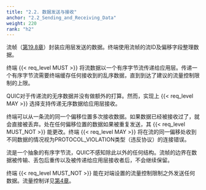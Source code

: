 ```yaml
---
title: "2.2. 数据发送与接收"
anchor: "2.2_Sending_and_Receiving_Data"
weight: 220
rank: "h2"
---
```


流帧（[第19.8章]()）封装应用层发送的数据。终端使用流帧的流ID及偏移字段整理数据。

终端 {{< req_level MUST >}} 将流数据以一个有序字节流传递给应用层。传递一个有序字节流需要终端缓存任何接收到的乱序数据，直到到达了建议的流量控制限制的上限。

QUIC对于传递流的无序数据并没有做额外的打算。然而，实现上 {{< req_level MAY >}} 选择支持传递无序数据给应用层接收。

终端可以从一条流的同一个偏移位置多次接收数据。如果数据已经被接收过了，就会直接被丢弃。处在任何偏移位置的数据如果被重复发送，其 {{< req_level MUST_NOT >}} 能更改。终端 {{< req_level MAY >}} 将在流的同一偏移处收到不同数据的情况视为PROTOCOL_VIOLATION类型（违反协议）的连接错误。

流是一个抽象的有序字节流，QUIC不感知除此以外的任何结构。流帧的边界在数据被传输、丢包后重传以及被传递给应用层接收者后，不会继续保留。

终端 {{< req_level MUST_NOT >}} 能在对端设置的流量控制限制之外发送任何数据。流量控制详见[第4章]()。
